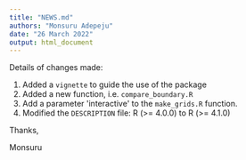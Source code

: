 ```yaml
---
title: "NEWS.md"
authors: "Monsuru Adepeju"
date: "26 March 2022"
output: html_document
---
```


Details of changes made:

1. Added a `vignette` to guide the use of the package
2. Added a new function, i.e. `compare_boundary.R`
3. Add a parameter 'interactive' to the `make_grids.R` function. 
4. Modified the `DESCRIPTION` file: R (>= 4.0.0) to R (>= 4.1.0) 


Thanks,

Monsuru


